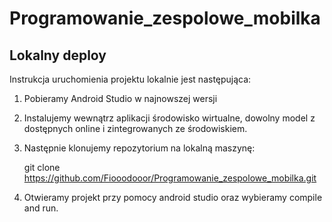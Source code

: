 # Programowanie_zespolowe_mobilka
## Lokalny deploy  <br/>
Instrukcja uruchomienia projektu lokalnie jest następująca:

1. Pobieramy Android Studio w najnowszej wersji <br/>

2. Instalujemy wewnątrz aplikacji środowisko wirtualne, dowolny model z dostępnych online i zintegrowanych ze środowiskiem.

3. Następnie klonujemy repozytorium na lokalną maszynę: <br/>

    git clone https://github.com/Fiooodooor/Programowanie_zespolowe_mobilka.git

4. Otwieramy projekt przy pomocy android studio oraz wybieramy compile and run.

<br/> <br/>
